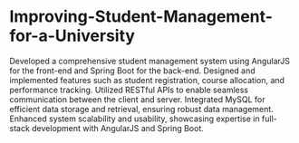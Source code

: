 # Improving-Student-Management-for-a-University
Developed a comprehensive student management system using AngularJS for the front-end and Spring Boot for the back-end.
Designed and implemented features such as student registration, course allocation, and performance tracking.
Utilized RESTful APIs to enable seamless communication between the client and server.
Integrated MySQL for efficient data storage and retrieval, ensuring robust data management.
Enhanced system scalability and usability, showcasing expertise in full-stack development with AngularJS and Spring Boot.
